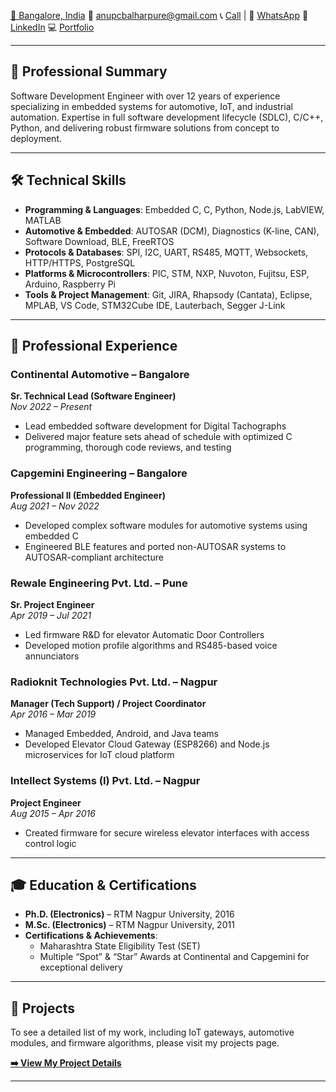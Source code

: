 [📍 Bangalore, India](https://www.google.com/maps/place/SVR+NORTH+EAST+CORNER/data=!4m7!3m6!1s0x3bae6db20ddcfb75:0x838ef57f42134cf4!8m2!3d12.837159!4d77.6890035!16s%2Fg%2F11kq4x659x!19sChIJdfvcDbJtrjsR9EwTQn_1joM?authuser=0&hl=en&rclk=1)
📧 [anupcbalharpure@gmail.com](mailto:anupcbalharpure@gmail.com)
📞 [Call](tel:+919421784577) | 💬 [WhatsApp](https://wa.me/919421784577)
🔗 [LinkedIn](https://www.linkedin.com/in/anupbalharpure)
💻 [Portfolio](https://aatronics.github.io/myProfile/)

---

## 💼 Professional Summary
Software Development Engineer with over 12 years of experience specializing in embedded systems for automotive, IoT, and industrial automation. Expertise in full software development lifecycle (SDLC), C/C++, Python, and delivering robust firmware solutions from concept to deployment.

---

## 🛠️ Technical Skills

- **Programming & Languages**: Embedded C, C, Python, Node.js, LabVIEW, MATLAB  
- **Automotive & Embedded**: AUTOSAR (DCM), Diagnostics (K-line, CAN), Software Download, BLE, FreeRTOS  
- **Protocols & Databases**: SPI, I2C, UART, RS485, MQTT, Websockets, HTTP/HTTPS, PostgreSQL  
- **Platforms & Microcontrollers**: PIC, STM, NXP, Nuvoton, Fujitsu, ESP, Arduino, Raspberry Pi  
- **Tools & Project Management**: Git, JIRA, Rhapsody (Cantata), Eclipse, MPLAB, VS Code, STM32Cube IDE, Lauterbach, Segger J-Link  

---

## 👔 Professional Experience

### **Continental Automotive – Bangalore**  
**Sr. Technical Lead (Software Engineer)**  
*Nov 2022 – Present*  
- Lead embedded software development for Digital Tachographs  
- Delivered major feature sets ahead of schedule with optimized C programming, thorough code reviews, and testing

### **Capgemini Engineering – Bangalore**  
**Professional II (Embedded Engineer)**  
*Aug 2021 – Nov 2022*  
- Developed complex software modules for automotive systems using embedded C  
- Engineered BLE features and ported non-AUTOSAR systems to AUTOSAR-compliant architecture

### **Rewale Engineering Pvt. Ltd. – Pune**  
**Sr. Project Engineer**  
*Apr 2019 – Jul 2021*  
- Led firmware R&D for elevator Automatic Door Controllers  
- Developed motion profile algorithms and RS485-based voice annunciators

### **Radioknit Technologies Pvt. Ltd. – Nagpur**  
**Manager (Tech Support) / Project Coordinator**  
*Apr 2016 – Mar 2019*  
- Managed Embedded, Android, and Java teams  
- Developed Elevator Cloud Gateway (ESP8266) and Node.js microservices for IoT cloud platform

### **Intellect Systems (I) Pvt. Ltd. – Nagpur**  
**Project Engineer**  
*Aug 2015 – Apr 2016*  
- Created firmware for secure wireless elevator interfaces with access control logic

---

## 🎓 Education & Certifications

- **Ph.D. (Electronics)** – RTM Nagpur University, 2016  
- **M.Sc. (Electronics)** – RTM Nagpur University, 2011  
- **Certifications & Achievements**:  
  - Maharashtra State Eligibility Test (SET)  
  - Multiple “Spot” & “Star” Awards at Continental and Capgemini for exceptional delivery  

---

## 📂 Projects
To see a detailed list of my work, including IoT gateways, automotive modules, and firmware algorithms, please visit my projects page.

**[➡️ View My Project Details](./projects.html)**

---
